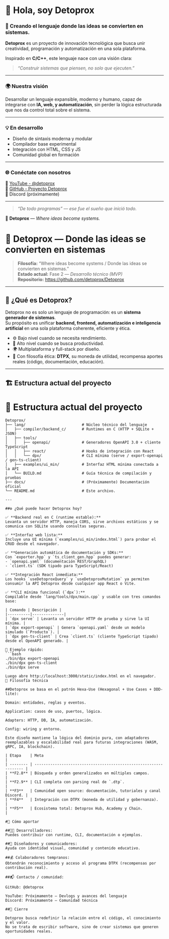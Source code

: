 # 👋 Hola, soy Detoprox

### 🧠 Creando el lenguaje donde las ideas se convierten en sistemas.

**Detoprox** es un proyecto de innovación tecnológica que busca unir creatividad, programación y automatización en una sola plataforma.

Inspirado en **C/C++**, este lenguaje nace con una visión clara:
> *“Construir sistemas que piensen, no solo que ejecuten.”*

---

### 🌍 Nuestra visión
Desarrollar un lenguaje expansible, moderno y humano, capaz de integrarse con **IA, web, y automatización**, sin perder la lógica estructurada que nos da control total sobre el sistema.

---

### 💡 En desarrollo
- Diseño de sintaxis moderna y modular  
- Compilador base experimental  
- Integración con HTML, CSS y JS  
- Comunidad global en formación  

---

### 🌐 Conéctate con nosotros
🔹 [YouTube - @detoprox](https://youtube.com/@detoprox)  
🔹 [GitHub - Proyecto Detoprox](https://github.com/detoprox)  
🔹 Discord (próximamente)

---

> *“De todo programas” — ese fue el sueño que inició todo.*

📘 **Detoprox** — *Where ideas become systems.*

# 🧠 Detoprox — Donde las ideas se convierten en sistemas

> **Filosofía:** “Where ideas become systems / Donde las ideas se convierten en sistemas.”  
> **Estado actual:** Fase 2 — *Desarrollo técnico (MVP)*  
> **Repositorio:** https://github.com/detoprox/Detoprox

---

## 🚀 ¿Qué es Detoprox?

Detoprox no es solo un lenguaje de programación: es un **sistema generador de sistemas**.  
Su propósito es unificar **backend, frontend, automatización e inteligencia artificial** en una sola plataforma coherente, eficiente y ética.

- ⚙️ Bajo nivel cuando se necesita rendimiento.  
- 🧩 Alto nivel cuando se busca productividad.  
- 🌍 Multiplataforma y full-stack por diseño.  
- 💠 Con filosofía ética: **DTPX**, su moneda de utilidad, recompensa aportes reales (código, documentación, educación).

---

## 🏗️ Estructura actual del proyecto

# 🧱 Estructura actual del proyecto

```plaintext
Detoprox/
├── lang/                         # Núcleo técnico del lenguaje
│   ├── compiler/backend_c/       # Runtimes en C (HTTP + SQLite + JSON)
│   ├── tools/
│   │   ├── openapi/              # Generadores OpenAPI 3.0 + cliente TypeScript
│   │   ├── react/                # Hooks de integración con React
│   │   └── dpx/                  # CLI mínima (serve / export-openapi / gen-ts-client)
│   ├── examples/ui_min/          # Interfaz HTML mínima conectada a la API
│   └── BUILD.md                  # Guía técnica de compilación y pruebas
├── docs/                         # (Próximamente) Documentación oficial
└── README.md                     # Este archivo.

---

##⚙️ ¿Qué puede hacer Detoprox hoy?

✅ **Backend real en C (runtime estable):**  
Levanta un servidor HTTP, maneja CORS, sirve archivos estáticos y se comunica con SQLite usando consultas seguras.  

✅ **Interfaz web lista:**  
Incluye una UI mínima (`examples/ui_min/index.html`) para probar el CRUD desde el navegador.  

✅ **Generación automática de documentación y SDKs:**  
Con `exporter.hpp` y `ts_client_gen.hpp` puedes generar:  
- `openapi.yaml` (documentación REST/GraphQL)  
- `client.ts` (SDK tipado para TypeScript/React)  

✅ **Integración React inmediata:**  
Los hooks `useDetoproxQuery` y `useDetoproxMutation` ya permiten consumir la API Detoprox desde cualquier app React o Vite.

✅ **CLI mínima funcional (`dpx`):**  
Compilable desde `lang/tools/dpx/main.cpp` y usable con tres comandos base:

| Comando | Descripción |
|----------|--------------|
| `dpx serve` | Levanta un servidor HTTP de prueba y sirve la UI mínima. |
| `dpx export-openapi` | Genera `openapi.yaml` desde un modelo simulado (`Producto`). |
| `dpx gen-ts-client` | Crea `client.ts` (cliente TypeScript tipado) desde el OpenAPI generado. |

📌 Ejemplo rápido:
```bash
./bin/dpx export-openapi
./bin/dpx gen-ts-client
./bin/dpx serve

Luego abre http://localhost:3000/static/index.html en el navegador.
🧠 Filosofía técnica

##Detoprox se basa en el patrón Hexa-Use (Hexagonal + Use Cases + DDD-lite):

Domain: entidades, reglas y eventos.

Application: casos de uso, puertos, lógica.

Adapters: HTTP, DB, IA, automatización.

Config: wiring y entorno.

Este diseño mantiene la lógica del dominio pura, con adaptadores reemplazables y escalabilidad real para futuras integraciones (WASM, gRPC, IA, blockchain).

| Etapa    | Meta                                                              |
| -------- | ----------------------------------------------------------------- |
| **F2.8** | Búsqueda y orden generalizados en múltiples campos.               |
| **F2.9** | CLI completa con parsing real de `.dtp`.                          |
| **F3**   | Comunidad open source: documentación, tutoriales y canal Discord. |
| **F4**   | Integración con DTPX (moneda de utilidad y gobernanza).           |
| **F5**   | Ecosistema total: Detoprox Hub, Academy y Chain.                  |

#🤝 Cómo aportar

##👨‍💻 Desarrolladores:
Puedes contribuir con runtime, CLI, documentación o ejemplos.

##🧩 Diseñadores y comunicadores:
Ayuda con identidad visual, comunidad y contenido educativo.

##💰 Colaboradores tempranos:
Obtendrán reconocimiento y acceso al programa DTPX (recompensas por contribución real).

##📬 Contacto / comunidad:

GitHub: @detoprox

YouTube: Próximamente — Devlogs y avances del lenguaje
Discord: Próximamente — Comunidad técnica

##🌟 Cierre

Detoprox busca redefinir la relación entre el código, el conocimiento y el valor.
No se trata de escribir software, sino de crear sistemas que generen oportunidades reales.
